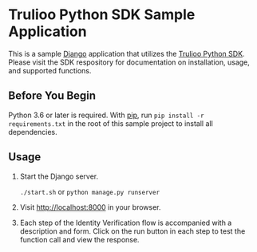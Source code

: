 # Trulioo Python SDK Sample Application

This is a sample [Django](https://www.djangoproject.com/) application that utilizes the
[Trulioo Python SDK](https://github.com/Trulioo/sdk-python). Please visit the SDK respository for documentation on
installation, usage, and supported functions.

## Before You Begin

Python 3.6 or later is required. With [pip](https://pip.pypa.io/en/stable/), run `pip install -r requirements.txt` in
the root of this sample project to install all dependencies.

## Usage

1. Start the Django server.

    `./start.sh` or `python manage.py runserver`

2. Visit [http://localhost:8000](http://localhost:8000) in your browser.

3. Each step of the Identity Verification flow is accompanied with a description and form. Click on the run button in
   each step to test the function call and view the response.
